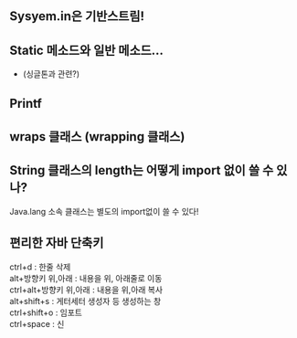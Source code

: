 ## Sysyem.in은 기반스트림!   

## Static 메소드와 일반 메소드...
- (싱글톤과 관련?)   

## Printf   

## wraps 클래스 (wrapping 클래스)   

## String 클래스의 length는 어떻게 import 없이 쓸 수 있나?
Java.lang 소속 클래스는 별도의 import없이 쓸 수 있다!

## 편리한 자바 단축키
ctrl+d : 한줄 삭제    
alt+방향키 위,아래 : 내용을 위, 아래줄로 이동    
ctrl+alt+방향키 위,아래 : 내용을 위,아래 복사   
alt+shift+s : 게터세터 생성자 등 생성하는 창    
ctrl+shift+o : 임포트    
ctrl+space : 신   